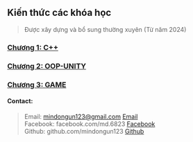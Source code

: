## Kiến thức các khóa học




<!-- Giới thiệu về Repositories -->
<!-- Các nội dung của Repositories -->
<!-- Quy tắc sử dụng Repositories -->
<!-- Quy tắc các thêm, chỉnh sửa kiến thức -->
<!-- Quy tắc bình luận -->


> Được xây dựng và bổ sung thường xuyên (Từ năm 2024)




### [Chương 1:  C++]() 

### [Chương 2: OOP-UNITY]()

### [Chương 3: GAME]()








####  Contact: 
> Email: mindongun123@gmail.com  [Email](mailto:youremail@example.com) <br>
> Facebook: facebook.com/md.6823 [Facebook](https://facebook.com/md.6823) <br>
> Github: github.com/mindongun123 [Github](https://github.com/mindongun123) <br>